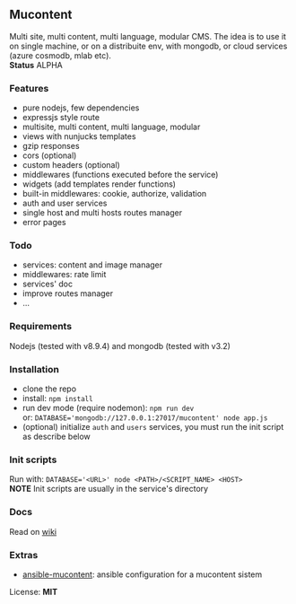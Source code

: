## Mucontent
Multi site, multi content, multi language, modular CMS. The idea is to use it on single machine, or on a distribuite env, with mongodb, or cloud services (azure cosmodb, mlab etc).    
**Status** ALPHA

### Features
- pure nodejs, few dependencies
- expressjs style route
- multisite, multi content, multi language, modular
- views with nunjucks templates
- gzip responses
- cors (optional)
- custom headers (optional)
- middlewares (functions executed before the service)
- widgets (add templates render functions)
- built-in middlewares: cookie, authorize, validation
- auth and user services
- single host and multi hosts routes manager
- error pages

### Todo
- services: content and image manager
- middlewares: rate limit
- services' doc
- improve routes manager
- ...

### Requirements
Nodejs (tested with v8.9.4) and mongodb (tested with v3.2)

### Installation
- clone the repo
- install: `npm install`
- run dev mode (require nodemon): `npm run dev`     
or: `DATABASE='mongodb://127.0.0.1:27017/mucontent' node app.js`
- (optional) initialize `auth` and `users` services, you must run the init script as describe below

### Init scripts
Run with: `DATABASE='<URL>' node <PATH>/<SCRIPT_NAME> <HOST>`   
**NOTE** Init scripts are usually in the service's directory

### Docs
Read on [wiki](https://github.com/anddimario/mucontent/wiki)

### Extras
- [ansible-mucontent](https://github.com/anddimario/ansible-mucontent): ansible configuration for a mucontent sistem

License: **MIT**
